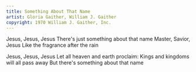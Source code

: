 ```yaml
---
title: Something About That Name
artist: Gloria Gaither, William J. Gaither
copyright: 1970 William J. Gaither, Inc.
---
```


Jesus, Jesus, Jesus
There's just something about that name
Master, Savior, Jesus
Like the fragrance after the rain

Jesus, Jesus, Jesus
Let all heaven and earth proclaim:
Kings and kingdoms will all pass away
But there's something about that name

